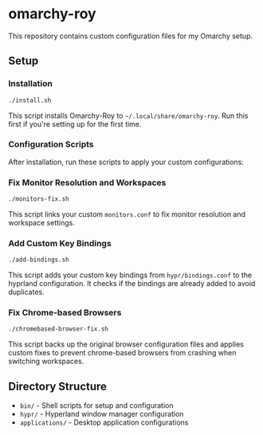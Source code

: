 # omarchy-roy

This repository contains custom configuration files for my Omarchy setup.

## Setup

### Installation

```bash
./install.sh
```

This script installs Omarchy-Roy to `~/.local/share/omarchy-roy`. Run this first if you're setting up for the first time.

### Configuration Scripts

After installation, run these scripts to apply your custom configurations:

### Fix Monitor Resolution and Workspaces

```bash
./monitors-fix.sh
```

This script links your custom `monitors.conf` to fix monitor resolution and workspace settings.

### Add Custom Key Bindings

```bash
./add-bindings.sh
```

This script adds your custom key bindings from `hypr/bindings.conf` to the hyprland configuration. It checks if the bindings are already added to avoid duplicates.

### Fix Chrome-based Browsers

```bash
./chromebased-browser-fix.sh
```

This script backs up the original browser configuration files and applies custom fixes to prevent chrome-based browsers from crashing when switching workspaces.

## Directory Structure

- `bin/` - Shell scripts for setup and configuration
- `hypr/` - Hyperland window manager configuration
- `applications/` - Desktop application configurations
